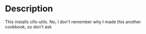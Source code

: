 Description
===========
This installs cifs-utils. No, I don't remember why I made this another cookbook, so don't ask
